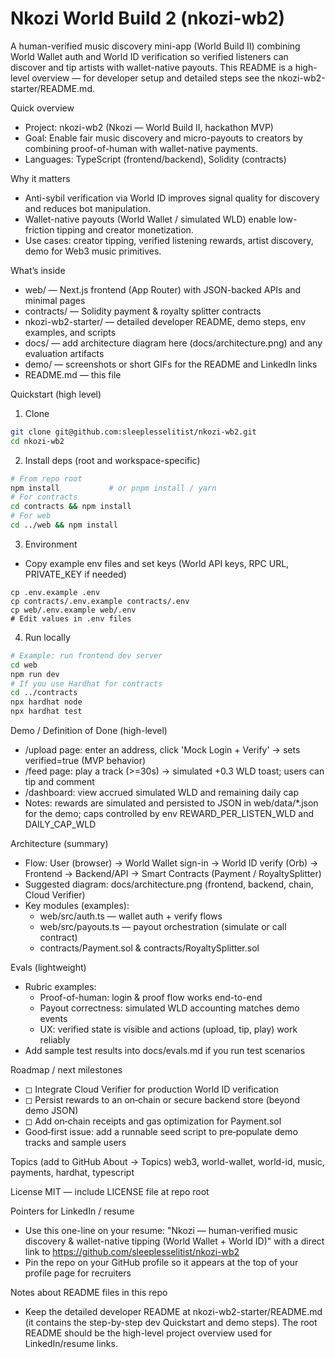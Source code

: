 # Nkozi World Build 2 (nkozi-wb2)

A human-verified music discovery mini-app (World Build II) combining World Wallet auth and World ID verification so verified listeners can discover and tip artists with wallet-native payouts. This README is a high-level overview — for developer setup and detailed steps see the nkozi-wb2-starter/README.md.

Quick overview
- Project: nkozi-wb2 (Nkozi — World Build II, hackathon MVP)
- Goal: Enable fair music discovery and micro-payouts to creators by combining proof-of-human with wallet-native payments.
- Languages: TypeScript (frontend/backend), Solidity (contracts)

Why it matters
- Anti-sybil verification via World ID improves signal quality for discovery and reduces bot manipulation.
- Wallet-native payouts (World Wallet / simulated WLD) enable low-friction tipping and creator monetization.
- Use cases: creator tipping, verified listening rewards, artist discovery, demo for Web3 music primitives.

What’s inside
- web/ — Next.js frontend (App Router) with JSON-backed APIs and minimal pages
- contracts/ — Solidity payment & royalty splitter contracts
- nkozi-wb2-starter/ — detailed developer README, demo steps, env examples, and scripts
- docs/ — add architecture diagram here (docs/architecture.png) and any evaluation artifacts
- demo/ — screenshots or short GIFs for the README and LinkedIn links
- README.md — this file

Quickstart (high level)
1) Clone
```bash
git clone git@github.com:sleeplesselitist/nkozi-wb2.git
cd nkozi-wb2
```

2) Install deps (root and workspace-specific)
```bash
# From repo root
npm install           # or pnpm install / yarn
# For contracts
cd contracts && npm install
# For web
cd ../web && npm install
```

3) Environment
- Copy example env files and set keys (World API keys, RPC URL, PRIVATE_KEY if needed)
```
cp .env.example .env
cp contracts/.env.example contracts/.env
cp web/.env.example web/.env
# Edit values in .env files
```

4) Run locally
```bash
# Example: run frontend dev server
cd web
npm run dev
# If you use Hardhat for contracts
cd ../contracts
npx hardhat node
npx hardhat test
```

Demo / Definition of Done (high-level)
- /upload page: enter an address, click 'Mock Login + Verify' -> sets verified=true (MVP behavior)
- /feed page: play a track (>=30s) -> simulated +0.3 WLD toast; users can tip and comment
- /dashboard: view accrued simulated WLD and remaining daily cap
- Notes: rewards are simulated and persisted to JSON in web/data/*.json for the demo; caps controlled by env REWARD_PER_LISTEN_WLD and DAILY_CAP_WLD

Architecture (summary)
- Flow: User (browser) -> World Wallet sign-in -> World ID verify (Orb) -> Frontend -> Backend/API -> Smart Contracts (Payment / RoyaltySplitter)
- Suggested diagram: docs/architecture.png (frontend, backend, chain, Cloud Verifier)
- Key modules (examples):
  - web/src/auth.ts — wallet auth + verify flows
  - web/src/payouts.ts — payout orchestration (simulate or call contract)
  - contracts/Payment.sol & contracts/RoyaltySplitter.sol

Evals (lightweight)
- Rubric examples:
  - Proof-of-human: login & proof flow works end-to-end
  - Payout correctness: simulated WLD accounting matches demo events
  - UX: verified state is visible and actions (upload, tip, play) work reliably
- Add sample test results into docs/evals.md if you run test scenarios

Roadmap / next milestones
- ◻ Integrate Cloud Verifier for production World ID verification
- ◻ Persist rewards to an on‑chain or secure backend store (beyond demo JSON)
- ◻ Add on‑chain receipts and gas optimization for Payment.sol
- Good‑first issue: add a runnable seed script to pre‑populate demo tracks and sample users

Topics (add to GitHub About → Topics)
web3, world-wallet, world-id, music, payments, hardhat, typescript

License
MIT — include LICENSE file at repo root

Pointers for LinkedIn / resume
- Use this one-line on your resume: "Nkozi — human‑verified music discovery & wallet-native tipping (World Wallet + World ID)" with a direct link to https://github.com/sleeplesselitist/nkozi-wb2
- Pin the repo on your GitHub profile so it appears at the top of your profile page for recruiters

Notes about README files in this repo
- Keep the detailed developer README at nkozi-wb2-starter/README.md (it contains the step-by-step dev Quickstart and demo steps). The root README should be the high-level project overview used for LinkedIn/resume links.
